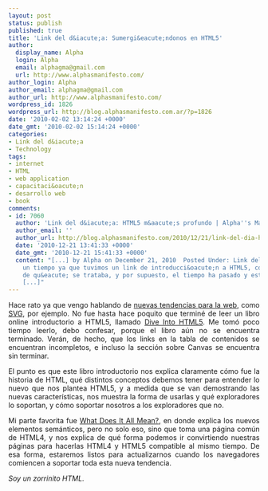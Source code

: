 ```yaml
---
layout: post
status: publish
published: true
title: 'Link del d&iacute;a: Sumergi&eacute;ndonos en HTML5'
author:
  display_name: Alpha
  login: Alpha
  email: alphagma@gmail.com
  url: http://www.alphasmanifesto.com/
author_login: Alpha
author_email: alphagma@gmail.com
author_url: http://www.alphasmanifesto.com/
wordpress_id: 1826
wordpress_url: http://blog.alphasmanifesto.com.ar/?p=1826
date: '2010-02-02 13:14:24 +0000'
date_gmt: '2010-02-02 15:14:24 +0000'
categories:
- Link del d&iacute;a
- Technology
tags:
- internet
- HTML
- web application
- capacitaci&oacute;n
- desarrollo web
- book
comments:
- id: 7060
  author: 'Link del d&iacute;a: HTML5 m&aacute;s profundo | Alpha''s Manifesto'
  author_email: ''
  author_url: http://blog.alphasmanifesto.com/2010/12/21/link-del-dia-html5-mas-profundo/
  date: '2010-12-21 13:41:33 +0000'
  date_gmt: '2010-12-21 15:41:33 +0000'
  content: "[...] by Alpha on December 21, 2010  Posted Under: Link del d&iacute;aHace
    un tiempo ya que tuvimos un link de introducci&oacute;n a HTML5, como para saber
    de qu&eacute; se trataba, y por supuesto, el tiempo ha pasado y esta nueva tecnolog&iacute;a
    [...]"
---
```

<p style="text-align: justify;">Hace rato ya que vengo hablando de <a href="https://blog.alphasmanifesto.com.ar/2010/01/08/link-del-dia-tecnologias-web/">nuevas tendencias para la web</a>, como <a href="https://blog.alphasmanifesto.com.ar/2010/01/28/link-del-dia-svg-y-aplicaciones-practicas/">SVG</a>, por ejemplo. No fue hasta hace poquito que termin&eacute; de leer un libro online introductorio a HTML5, llamado <a href="http://diveintohtml5.org/">Dive Into HTML5</a>. Me tom&oacute; poco tiempo leerlo, debo confesar, porque el libro a&uacute;n no se encuentra terminado. Ver&aacute;n, de hecho, que los links en la tabla de contenidos se encuentran incompletos, e incluso la secci&oacute;n sobre Canvas se encuentra sin terminar.</p>
<p style="text-align: justify;">El punto es que este libro introductorio nos explica claramente c&oacute;mo fue la historia de HTML, qu&eacute; distintos conceptos debemos tener para entender lo nuevo que nos plantea HTML5, y a medida que se van demostrando las nuevas caracter&iacute;sticas, nos muestra la forma de usarlas y qu&eacute; exploradores lo soportan, y c&oacute;mo soportar nosotros a los exploradores que no.</p>
<p style="text-align: justify;">Mi parte favorita fue <a href="http://diveintohtml5.org/semantics.html">What Does It All Mean?</a>, en donde explica los nuevos elementos sem&aacute;nticos, pero no solo eso, sino que toma una p&aacute;gina com&uacute;n de HTML4, y nos explica de qu&eacute; forma podemos ir convirtiendo nuestras p&aacute;ginas para hacerlas HTML4 y HTML5 compatible al mismo tiempo. De esa forma, estaremos listos para actualizarnos cuando los navegadores comiencen a soportar toda esta nueva tendencia.</p>
<p style="text-align: justify;"><em>Soy un zorrinito HTML.</em></p>
